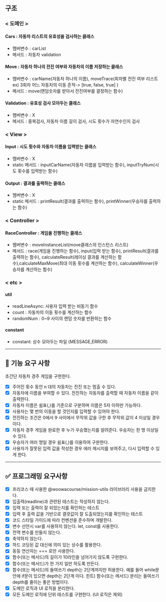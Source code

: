 ## 구조

### < 도메인 >

#### Cars : 자동차 리스트의 유효성을 검사하는 클래스

- 멤버변수 : carList
- 메서드 : 자동차 validation

#### Move : 자동차 하나의 전진 여부와 자동차의 이름 저장하는 클래스

- 멤버변수 : carName(자동차 하나의 이름), moveTrace(회차별 전진 여부 리스트 ex) 3회차 어느 자동차의 이동 흔적-> [true, false, true] )
- 메서드 : move(랜덤숫자를 받아서 전진여부를 결정하는 함수)

#### Validation : 유효성 검사 모아두는 클래스

- 멤버변수 : X
- 메서드 : 중복검사, 자동차 이름 길이 검사, 시도 횟수가 자연수인지 검사

### < View >

#### Input : 시도 횟수와 자동차 이름을 입력받는 클래스

- 멤버변수 : X
- static 메서드 : inputCarName(자동차 이름을 입력받는 함수), inputTryNum(시도 횟수를 입력받는 함수)

#### Output : 결과를 출력하는 클래스

- 멤버변수 : X
- static 메서드 : printResult(결과를 출력하는 함수), printWinner(우승자를 출력하는 함수)

### < Controller >

#### RaceController : 게임을 진행하는 클래스

- 멤버변수 : moveInstanceList(move클래스의 인스턴스 리스트)
- 메서드 : race(게임을 진행하는 함수), input(입력 받는 함수), printResult(결과를 출력하는 함수), calculateResult(레이싱 결과를 계산하는 함수),calculateMaxMove(최대 이동 횟수를 계산하는 함수), calculateWinner(우승자를 계산하는 함수)

### < etc >

#### util

- readLineAsync: 사용자 입력 받는 비동기 함수
- count : 자동차의 이동 횟수를 계산하는 함수
- randomNum : 0~9 사이의 랜덤 숫자를 반환하는 함수

#### constant

- constant: 상수 모아두는 파일 (MESSAGE,ERROR)

---

## 🎯 기능 요구 사항

초간단 자동차 경주 게임을 구현한다.

- [x] 주어진 횟수 동안 n 대의 자동차는 전진 또는 멈출 수 있다.
- [x] 자동차에 이름을 부여할 수 있다. 전진하는 자동차를 출력할 때 자동차 이름을 같이 출력한다.
- [x] 자동차 이름은 쉼표(,)를 기준으로 구분하며 이름은 5자 이하만 가능하다.
- [x] 사용자는 몇 번의 이동을 할 것인지를 입력할 수 있어야 한다.
- [x] 전진하는 조건은 0에서 9 사이에서 무작위 값을 구한 후 무작위 값이 4 이상일 경우이다.
- [x] 자동차 경주 게임을 완료한 후 누가 우승했는지를 알려준다. 우승자는 한 명 이상일 수 있다.
- [x] 우승자가 여러 명일 경우 쉼표(,)를 이용하여 구분한다.
- [x] 사용자가 잘못된 입력 값을 작성한 경우 에러 메시지를 보여주고, 다시 입력할 수 있게 한다.

---

## ✅ 프로그래밍 요구사항

- [x] 프리코스 때 사용한 @woowacourse/mission-utils 라이브러리 사용을 금지한다.
- [x] 입출력(readline)과 관련된 테스트는 작성하지 않는다.
- [x] 입력 또는 출력이 잘 되었는지를 확인하는 테스트
- [x] 입력 후 출력 값을 기반으로 결괏값이 잘 도출되었는지를 확인하는 테스트
- [x] 코드 스타일 가이드에 따라 컨벤션을 준수하며 개발한다.
- [x] 변수 선언시 var를 사용하지 않는다. let, const를 사용한다.
- [x] 전역 변수를 만들지 않는다.
- [x] 축약하지 않는다.
- [x] 하드 코딩된 값 대신에 의미 있는 상수를 활용한다.
- [x] 동등 연산자는 === 로만 사용한다.
- [x] 함수(또는 메서드)의 길이가 10라인을 넘어가지 않도록 구현한다.
- [x] 함수(또는 메서드)가 한 가지 일만 하도록 만든다.
- [x] 함수(또는 메서드)의 들여쓰기 depth는 2단계까지만 허용한다.
      예를 들어 while문 안에 if문이 있으면 depth는 2단계 이다.
      힌트) 함수(또는 메서드) 분리는 들여쓰기 depth를 줄이는 좋은 방법이다.
- [x] 도메인 로직과 UI 로직을 분리한다.
- [x] 모든 도메인 로직에 단위 테스트를 구현한다. (UI 로직은 제외)
